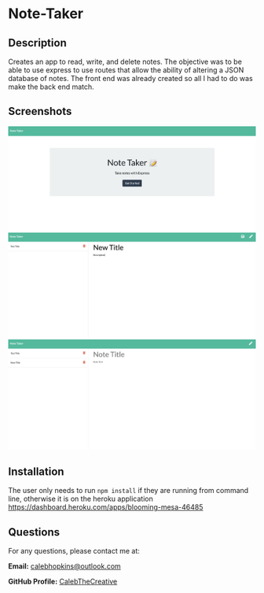 # Note-Taker

## Description

Creates an app to read, write, and delete notes. The objective was to be able to use express to use routes that allow the ability of altering a JSON database of notes. The front end was already created so all I had to do was make the back end match.

## Screenshots
![Screenshot 1](SS1.png)
![Screenshot 2](SS2.png)
![Screenshot 3](SS3.png)

## Installation

The user only needs to run `npm install` if they are running from command line, otherwise it is on the heroku application
https://dashboard.heroku.com/apps/blooming-mesa-46485

## Questions

For any questions, please contact me at:

**Email:** calebhopkins@outlook.com

**GitHub Profile:** [CalebTheCreative]("https://github.com/CalebTheCreative")